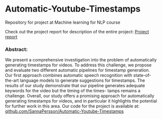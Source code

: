 # Automatic-Youtube-Timestamps
Repository for project at Machine learning for NLP course


Check out the project report for description of the entire project: [Project report](https://github.com/SannaPersson/Automatic-Youtube-Timestamps/blob/main/Automatic%20Timestamp%20Generation%20for%20YouTube.pdf)

### Abstract:
We present a comprehensive investigation
into the problem of automatically generating timestamps for videos. To address
this challenge, we propose and evaluate
two different automatic pipelines for
timestamp generation. Our first approach
combines automatic speech recognition
with state-of-the-art language models to
generate suggestions for timestamps. The
results of our study demonstrate that our
pipeline generates adequate keywords
for the video but the timing of the times-
tamps remains a challenge. Overall, our
study offers a promising approach for
automatically generating timestamps for
videos, and in particular it highlights the
potential for further work in this area.
Our code for the project is available
at: [github.com/SannaPersson/Automatic-Youtube-Timestamps](https://github.com/SannaPersson/Automatic-Youtube-Timestamps)

